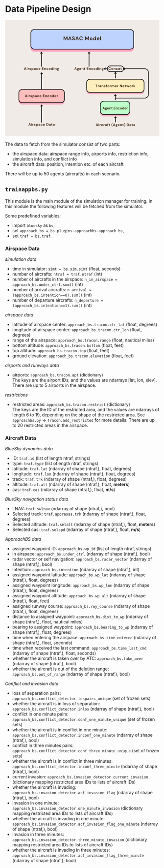 # Data Pipeline Design

![image](AutoApproachModel.png)

The data to fetch from the simulator consist of two parts:  
* the airspace data: airspace range info, airports info, restriction info, simulation info, and conflict info  
* the aircraft data: position, intention etc. of each aircraft  

There will be up to 50 agents (aircrafts) in each scenario.

## `trainappbs.py`

This module is the main module of the simulation manager for training. In this module the following features will be fetched from the simulator.

Some predefined variables:

* import `bluesky` as `bs`,
* set `approach_bs = bs.plugins.approachbs.approach_bs`,
* set `traf = bs.traf`.

### Airspace Data

*simulation data*  
* time in simulator: `simt = bs.sim.simt` (float, seconds)  
* number of aircrafts: `ntraf = traf.ntraf` (int)  
* number of aircrafts in the airspace: `n_in_airspace = approach_bs.under_ctrl.sum()` (int)  
* number of arrival aircrafts: `n_arrival = (approach_bs.intention==0).sum()` (int)  
* number of departure aircrafts: `n_departure = (approach_bs.intention==1).sum()` (int)  

*airspace data*  
* latitude of airspace center: `approach_bs.tracon.ctr_lat` (float, degrees)  
* longitude of airspace center: `approach_bs.tracon.ctr_lon` (float, degrees)  
* range of the airspace: `approach_bs.tracon.range` (float, nautical miles)  
* bottom altitude: `approach_bs.tracon.bottom` (float, feet)
* top altitude: `approach_bs.tracon.top` (float, feet)  
* ground elevation: `approach_bs.tracon.elevation` (float, feet)  

*airports and runways data*  
* airports: `approach_bs.tracon.apt` (dictionary)  
The keys are the airport IDs, and the values are ndarrays [lat, lon, elev]. There are up to 5 airports in the airspace.  

*restrictions*
* restricted areas: `approach_bs.tracon.restrict` (dictionary)  
The keys are the ID of the restricted area, and the values are ndarrays of length 6 to 19, depending on the shape of the restricted area. See `approachbs.py` -> `Tracon.add_restricted` for more details. There are up to 20 restricted areas in the airspace.  

### Aircraft Data

*BlueSky dynamics data*
* ID: `traf.id` (list of length ntraf, strings)  
* type: `traf.type` (list oflength ntraf, strings)  
* latitude: `traf.lat` (ndarray of shape (ntraf,), float, degrees)  
* longitude: `traf.lon` (ndarray of shape (ntraf,), float, degrees)  
* track: `traf.trk` (ndarray of shape (ntraf,), float, degrees)  
* altitude: `traf.alt` (ndarray of shape (ntraf,), float, **meters**)
* cas: `traf.cas` (ndarray of shape (ntraf,), float, **m/s**)


*BlueSky navigation status data*
* LNAV: `traf.swlnav` (ndarray of shape (ntraf,), bool)
* Selected track: `traf.aporasas.trk` (ndarray of shape (ntraf,), float, degrees)
* Selected altitude: `traf.selalt` (ndarray of shape (ntraf,), float, **meters**)
* Selected cas: `traf.selspd` (ndarray of shape (ntraf,), float, **m/s**)

*ApproachBS data*
* assigned waypoint ID: `approach_bs.wp_id` (list of length ntraf, strings)  
* in airspace: `approach_bs.under_ctrl` (ndarray of shape (ntraf,), bool)  
* radar vector or self navigation: `approach_bs.radar_vector` (ndarray of shape (ntraf,), bool)  
* intention: `approach_bs.intention` (ndarray of shape (ntraf,), int)  
* assigned waypoint latitude: `approach_bs.wp_lat` (ndarray of shape (ntraf,), float, degrees)  
* assigned waypoint longitude: `approach_bs.wp_lon` (ndarray of shape (ntraf,), float, degrees)  
* assigned waypoint altitude: `approach_bs.wp_alt` (ndarray of shape (ntraf,), float, feet)  
* assigned runway course: `approach_bs.rwy_course` (ndarray of shape (ntraf,), float, degrees)  
* distance to assigned waypoint: `approach_bs.dist_to_wp` (ndarray of shape (ntraf,), float, nautical miles)  
* bearing to assigned waypoint: `approach_bs.bearing_to_wp` (ndarray of shape (ntraf,), float, degrees)  
* time when entering the airspace: `approach_bs.time_entered` (ndarray of shape (ntraf,), float, seconds)  
* time when received the last command: `approach_bs.time_last_cmd` (ndarray of shape (ntraf,), float, seconds)  
* whether the aircraft is taken over by ATC: `approach_bs.take_over` (ndarray of shape (ntraf,), bool)  
* whether the aircraft is out of the deletion range: `approach_bs.out_of_range` (ndarray of shape (ntraf,), bool)  

*Conflict and invasion data*
* loss of separation pairs: `approach_bs.conflict_detector.lospairs_unique` (set of frozen sets)  
* whether the aircraft is in loss of separation: `approach_bs.conflict_detector.inlos` (ndarray of shape (ntraf,), bool)  
* conflict in one minute pairs: `approach_bs.conflict_detector.conf_one_minute_unique` (set of frozen sets)  
* whether the aircraft is in conflict in one minute: `approach_bs.conflict_detector.inconf_one_minute` (ndarray of shape (ntraf,), bool)  
* conflict in three minutes pairs: `approach_bs.conflict_detector.conf_three_minute_unique` (set of frozen sets)  
* whether the aircraft is in conflict in three minutes: `approach_bs.conflict_detector.inconf_three_minute` (ndarray of shape (ntraf,), bool)  
* current invasion: `approach_bs.invasion_detector.current_invasion` (dictionary mapping restricted area IDs to lists of aircraft IDs)  
* whether the aircraft is invading: `approach_bs.invasion_detector.acf_invasion_flag` (ndarray of shape (ntraf,), bool)  
* invasion in one minute: `approach_bs.invasion_detector.one_minute_invasion` (dictionary mapping restricted area IDs to lists of aircraft IDs)  
* whether the aircraft is invading in one minute: `approach_bs.invasion_detector.acf_invasion_flag_one_minute` (ndarray of shape (ntraf,), bool)  
* invasion in three minutes: `approach_bs.invasion_detector.three_minute_invasion` (dictionary mapping restricted area IDs to lists of aircraft IDs)  
* whether the aircraft is invading in three minutes: `approach_bs.invasion_detector.acf_invasion_flag_three_minute` (ndarray of shape (ntraf,), bool)  

